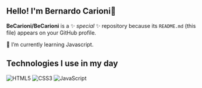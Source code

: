 ## Hello! I'm Bernardo Carioni👋


**BeCarioni/BeCarioni** is a ✨ _special_ ✨ repository because its `README.md` (this file) appears on your GitHub profile.


🌱 I’m currently learning Javascript.


## Technologies I use in my day


![HTML5](https://img.shields.io/badge/HTML5-E34F26?style=for-the-badge&logo=html5&logoColor=white)
![CSS3](https://img.shields.io/badge/CSS3-1572B6?style=for-the-badge&logo=css3&logoColor=white)
![JavaScript](https://img.shields.io/badge/JavaScript-F7DF1E?style=for-the-badge&logo=javascript&logoColor=black)
